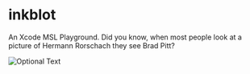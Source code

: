 # inkblot
An Xcode MSL Playground. Did you know, when most people look at a picture of Hermann Rorschach they see Brad Pitt?

![Optional Text](https://upload.wikimedia.org/wikipedia/commons/5/5b/Hermann_Rorschach_c.1910.JPG)
